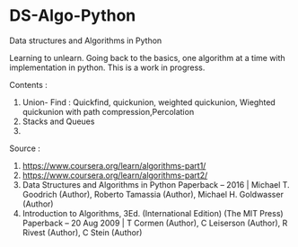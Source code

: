 # DS-Algo-Python

Data structures and Algorithms in Python

Learning to unlearn. Going back to the basics, one algorithm at a time with implementation in python. 
This is a work in progress. 

Contents :

  1. Union- Find : Quickfind, quickunion, weighted quickunion, Wieghted quickunion with path compression,Percolation
  2. Stacks and Queues
  3. 




Source : 

1. https://www.coursera.org/learn/algorithms-part1/
2. https://www.coursera.org/learn/algorithms-part2/
3. Data Structures and Algorithms in Python Paperback – 2016 | Michael T. Goodrich  (Author), Roberto Tamassia (Author), Michael H. Goldwasser (Author)
4. Introduction to Algorithms, 3Ed. (International Edition) (The MIT Press) Paperback – 20 Aug 2009 | T Cormen (Author), C Leiserson (Author), R Rivest (Author), C Stein (Author)
